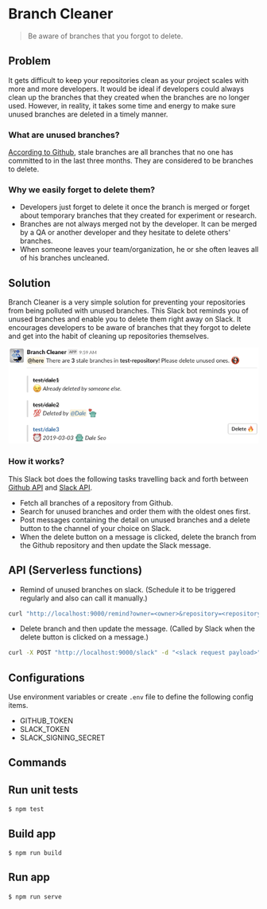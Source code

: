 # Branch Cleaner

> Be aware of branches that you forgot to delete.

## Problem

It gets difficult to keep your repositories clean as your project scales with more and more developers.
It would be ideal if developers could always clean up the branches that they created when the branches are no longer used.
However, in reality, it takes some time and energy to make sure unused branches are deleted in a timely manner.

### What are unused branches?

[According to Github](https://help.github.com/en/articles/viewing-branches-in-your-repository), stale branches are all branches that no one has committed to in the last three months. They are considered to be branches to delete.

### Why we easily forget to delete them?

-   Developers just forget to delete it once the branch is merged or forget about temporary branches that they created for experiment or research.
-   Branches are not always merged not by the developer. It can be merged by a QA or another developer and they hesitate to delete others' branches.
-   When someone leaves your team/organization, he or she often leaves all of his branches uncleaned.

## Solution

Branch Cleaner is a very simple solution for preventing your repositories from being polluted with unused branches.
This Slack bot reminds you of unused branches and enable you to delete them right away on Slack.
It encourages developers to be aware of branches that they forgot to delete and get into the habit of cleaning up repositories themselves.

![ScreenShot](./docs/Screenshot.png)

### How it works?

This Slack bot does the following tasks travelling back and forth between [Github API](https://api.github.com) and [Slack API](https://api.slack.com/).

-   Fetch all branches of a repository from Github.
-   Search for unused branches and order them with the oldest ones first.
-   Post messages containing the detail on unused branches and a delete button to the channel of your choice on Slack.
-   When the delete button on a message is clicked, delete the branch from the Github repository and then update the Slack message.

## API (Serverless functions)

-   Remind of unused branches on slack. (Schedule it to be triggered regularly and also can call it manually.)

```sh
curl "http://localhost:9000/remind?owner=<owner>&repository=<repository>&channel=<channel>"
```

-   Delete branch and then update the message. (Called by Slack when the delete button is clicked on a message.)

```sh
curl -X POST "http://localhost:9000/slack" -d "<slack request payload>"
```

## Configurations

Use environment variables or create `.env` file to define the following config items.

-   GITHUB_TOKEN
-   SLACK_TOKEN
-   SLACK_SIGNING_SECRET

## Commands

## Run unit tests

```
$ npm test
```

## Build app

```
$ npm run build
```

## Run app

```
$ npm run serve
```
